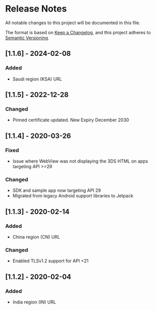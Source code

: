 # Release Notes
All notable changes to this project will be documented in this file.

The format is based on [Keep a Changelog](https://keepachangelog.com/en/1.0.0/),
and this project adheres to [Semantic Versioning](https://semver.org/spec/v2.0.0.html).


## [1.1.6] - 2024-02-08
### Added
- Saudi region (KSA) URL

## [1.1.5] - 2022-12-28
### Changed
- Pinned certificate updated. New Expiry December 2030

## [1.1.4] - 2020-03-26
### Fixed
- Issue where WebView was not displaying the 3DS HTML on apps targeting API >=29
### Changed
- SDK and sample app now targeting API 29
- Migrated from legacy Android support libraries to Jetpack

## [1.1.3] - 2020-02-14
### Added
- China region (CN) URL
### Changed
- Enabled TLSv1.2 support for API <21

## [1.1.2] - 2020-02-04
### Added
- India region (IN) URL